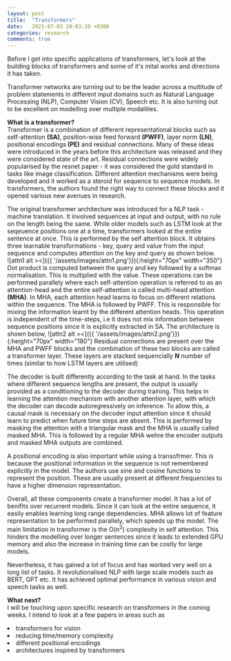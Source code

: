 ```yaml
---
layout: post
title:  "Transformers"
date:   2021-07-03 10:03:29 +0300
categories: research
comments: true
---
```

Before I get into specific applications of transformers, let's look at the building blocks of transformers and some of it's inital works and directions it has taken.

<!--more-->
Transformer networks are turning out to be the leader across a multitude of problem statements in different input domains such as Natural Language Processing (NLP), Computer Vision (CV), Speech etc. It is also turning out to be excellent on modelling over multiple modalities.

<b>What is a transformer?</b><br>
Transformer is a combination of different representational blocks such as self-attention <b>(SA)</b>, position-wise feed forward <b>(PWFF)</b>, layer norm <b>(LN)</b>, positional encodings<b> (PE)</b> and residual connections. Many of these ideas were introduced in the years before this architecture was released and they were considered state of the art. Residual connections were widely popularised by the resnet paper - it was considered the gold standard in tasks like image classification. Different attention mechanisms were being developed and it worked as a steroid for sequence to sequence models.
In transformers, the authors found the right way to connect these blocks and it opened various new avenues in research.

The original transformer architecture was introduced for a NLP task - machine translation.
It involved sequences at input and output, with no rule on the length being the same. While older models such as LSTM look at the seqeuence positions one at a time, transformers looked at the entire sentence at once. This is performed by the self attention block. It obtains three learnable transformations - key, query and value from the input sequence and computes attention on the key and query as shown below.  
![attn1 alt ><]({{ '/assets/images/attn1.png'}}){:height="70px" width="350"}
Dot product is computed between the query and key followed by a softmax normalisation. This is multiplied with the value. These operations can be performed parallely where each self-attention operation is referred to as an attention-head and the entire self-attention is called multi-head attention <b>(MHA)</b>. In MHA, each attention head learns to focus on different relations within the sequence. The MHA is followed by PWFF. This is responsible for mixing the information learnt by the different attention heads. This operation is independent of the time-steps, i.e it does not mix information between sequence positions since it is explicitly extracted in SA. The architecture is shown below,
![attn2 alt ><]({{ '/assets/images/attn2.png'}}){:height="70px" width="180"}
Residual connections are present over the MHA and PWFF blocks and the combination of these two blocks are called a transformer layer. These layers are stacked sequencially <b>N</b> number of times (similar to how LSTM layers are utilised)

The decoder is built differently according to the task at hand. In the tasks where different sequence lengths are present, the output is usually provided as a conditioning to the decoder during training. This helps in learning the attention mechanism with another attention layer, with which the decoder can decode autoregressively on inference. To allow this, a causal mask is necessary on the decoder input attention since it should learn to predict when future time steps are absent. This is performed by masking the attention with a triangular mask and the MHA is usually called masked MHA. This is followed by a regular MHA wehre the encoder outputs and masked MHA outputs are combined.

A positional encoding is also important while using a transofrmer. This is because the positional information in the sequence is not remembered explicitly in the model. The authors use sine and cosine functions to represent the position. These are usually present at different frequencies to have a higher dimension representation.

Overall, all these components create a transformer model. It has a lot of benifits over recurrent models. Since it can look at the entire sequence, it easily enables learning long range dependencies. MHA allows lot of feature representation to be performed parallely, which speeds up the model. The main limitation in transformer is the O(n<sup>2</sup>) complexity in self attention. This hinders the modelling over longer sentences since it leads to extended GPU memory and also the increase in training time can be costly for large models.

Nevertheless, it has gained a lot of focus and has worked very well on a long list of tasks. It revolutionalised NLP with large scale models such as BERT, GPT etc. It has achieved optimal performance in various vision and speech tasks as well.

<b>What next?</b><br>
I will be touching upon specific research on transformers in the coming weeks. I intend to look at a few papers in areas such as
<li> transformers for vision </li>
<li> reducing time/memory complexity </li>
<li> different positional encodings  </li>
<li> architectures inspired by transformers  </li>

